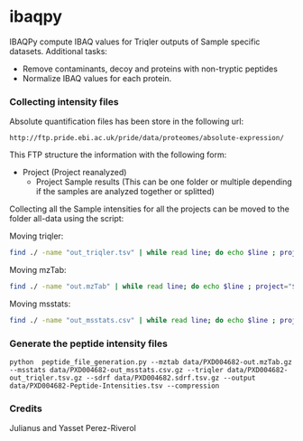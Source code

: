 # ibaqpy

IBAQPy compute IBAQ values for Triqler outputs of Sample specific datasets. Additional tasks:

- Remove contaminants, decoy and proteins with non-tryptic peptides
- Normalize IBAQ values for each protein.

### Collecting intensity files 

Absolute quantification files has been store in the following url: 

```
http://ftp.pride.ebi.ac.uk/pride/data/proteomes/absolute-expression/
```

This FTP structure the information with the following form: 

- Project (Project reanalyzed)
  - Project Sample results (This can be one folder or multiple depending if the samples are analyzed together or splitted)

Collecting all the Sample intensities for all the projects can be moved to the folder all-data using the script: 

Moving triqler: 

```bash
find ./ -name "out_triqler.tsv" | while read line; do echo $line ; project="$(basename "$(dirname "$(dirname "$line")")")"; echo $project; cp -v $line all-data/${project}-triqler.tsv; done
```

Moving mzTab: 

```bash 
find ./ -name "out.mzTab" | while read line; do echo $line ; project="$(basename "$(dirname "$(dirname "$line")")")"; echo $project; cp -v $line all-data/${project}.mzTab; done
```

Moving msstats: 

```bash
find ./ -name "out_msstats.csv" | while read line; do echo $line ; project="$(basename "$(dirname "$(dirname "$line")")")"; echo $project; cp -v $line all-data/${project}-msstats.tsv; done
```

### Generate the peptide intensity files

```asciidoc
python  peptide_file_generation.py --mztab data/PXD004682-out.mzTab.gz --msstats data/PXD004682-out_msstats.csv.gz --triqler data/PXD004682-out_triqler.tsv.gz --sdrf data/PXD004682.sdrf.tsv.gz --output data/PXD004682-Peptide-Intensities.tsv --compression
```

### Credits 

Julianus and Yasset Perez-Riverol
